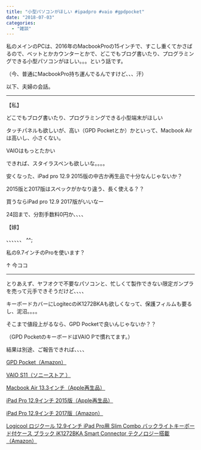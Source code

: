 ```yaml
---
title: "小型パソコンがほしい #ipadpro #vaio #gpdpocket"
date: "2018-07-03"
categories: 
  - "雑談"
---
```


私のメインのPCは、2016年のMacbookProの15インチで、すこし重くてかさばるので、ベットとかカウンターとかで、どこでもブログ書いたり、プログラミングできる小型パソコンがほしい。。。という話です。

（今、普通にMacbookPro持ち運んでるんですけど、、、汗）

以下、夫婦の会話。

* * *

【私】

どこでもブログ書いたり、プログラミングできる小型端末がほしい

タッチパネルも欲しいが、高い（GPD Pocketとか）かといって、Macbook Airは高いし、小さくない。

VAIOはもっとたかい

できれば、スタイラスペンも欲しいな。。。。

安くなった、iPad pro 12.9 2015版の中古か再生品で十分なんじゃないか？

2015版と2017版はスペックがかなり違う、長く使える？？

買うならiPad pro 12.9 2017版がいいなー

24回まで、分割手数料0円か、、、、

【嫁】

、、、、、、 ^^;

私の9.7インチのProを使います？

↑ 今ココ

* * *

とりあえず、ヤフオクで不要なパソコンと、忙しくて製作できない限定ガンプラを売って元手できそうだけど、、、、

キーボードカバーにLogitecのiK1272BKAも欲しくなって、保護フィルムも要るし、泥沼。。。。

そこまで値段上がるなら、GPD Pocketで良いんじゃないか？？

（GPD PocketのキーボードはVAIO Pで慣れてます。）

結果は別途、ご報告できれば、、、、

[GPD Pocket（Amazon）](http://amzn.to/2vTQAfb)

[VAIO S11（ソニーストア ）](https://pur.store.sony.jp/vaio/products/s112/VJS1121_purchase/)

[Macbook Air 13.3インチ（Apple再生品）](https://www.apple.com/jp/shop/browse/home/specialdeals/mac/macbook_air/13)

[iPad Pro 12.9インチ 2015版（Apple再生品）](https://www.apple.com/jp/shop/browse/home/specialdeals/ipad/ipad_pro)

[iPad Pro 12.9インチ 2017版（Amazon）](https://www.amazon.co.jp/dp/B073QLT8XG/)

[Logicool ロジクール 12.9インチ iPad Pro用 Slim Combo バックライトキーボード付ケース ブラック iK1272BKA Smart Connector テクノロジー搭載（Amazon）](https://www.amazon.co.jp/dp/B073DK25JN)

